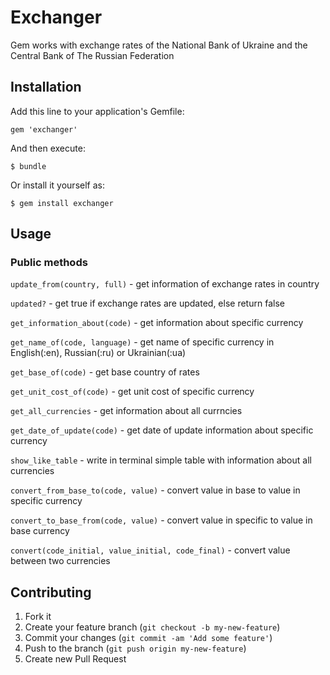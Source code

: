 # Exchanger

Gem works with exchange rates of the National Bank of Ukraine and the Central Bank of The Russian Federation

## Installation

Add this line to your application's Gemfile:

    gem 'exchanger'

And then execute:

    $ bundle

Or install it yourself as:

    $ gem install exchanger

## Usage

### Public methods

  `update_from(country, full)` - get information of exchange rates in country

  `updated?` - get true if exchange rates are updated, else return false

  `get_information_about(code)` - get information about specific currency

  `get_name_of(code, language)` - get name of specific currency in English(:en), Russian(:ru) or Ukrainian(:ua)

  `get_base_of(code)` - get base country of rates

  `get_unit_cost_of(code)` - get unit cost of specific currency

  `get_all_currencies` - get information about all currncies

  `get_date_of_update(code)` - get date of update information about specific currency

  `show_like_table` - write in terminal simple table with information about all currencies

  `convert_from_base_to(code, value)` - convert value in base to value in specific currency

  `convert_to_base_from(code, value)` - convert value in specific to value in base currency
  
  `convert(code_initial, value_initial, code_final)` - convert value between two currencies


## Contributing

1. Fork it
2. Create your feature branch (`git checkout -b my-new-feature`)
3. Commit your changes (`git commit -am 'Add some feature'`)
4. Push to the branch (`git push origin my-new-feature`)
5. Create new Pull Request
